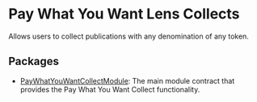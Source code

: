 # Pay What You Want Lens Collects

Allows users to collect publications with any denomination of any token.

## Packages

- [PayWhatYouWantCollectModule](/packages/PayWhatYouWantCollectModule): The main module contract that provides the Pay What You Want Collect functionality.